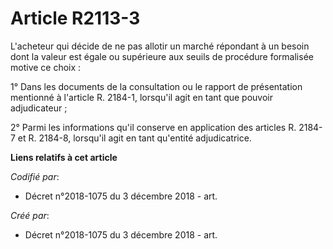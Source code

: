 # Article R2113-3

L'acheteur qui décide de ne pas allotir un marché répondant à un besoin dont la valeur est égale ou supérieure aux seuils de
procédure formalisée motive ce choix :

1° Dans les documents de la consultation ou le rapport de présentation mentionné à l'article R. 2184-1, lorsqu'il agit en
tant que pouvoir adjudicateur ;

2° Parmi les informations qu'il conserve en application des articles R. 2184-7 et R. 2184-8, lorsqu'il agit en tant qu'entité
adjudicatrice.

**Liens relatifs à cet article**

_Codifié par_:

  - Décret n°2018-1075 du 3 décembre 2018 - art.

_Créé par_:

  - Décret n°2018-1075 du 3 décembre 2018 - art.
